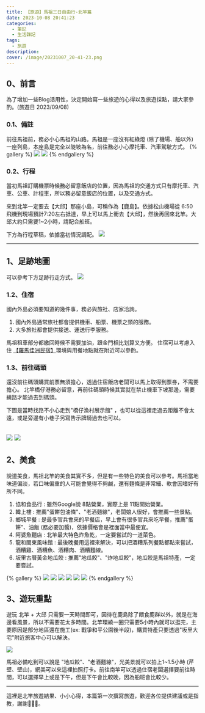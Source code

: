 ```yaml
---
title: 【旅遊】馬祖三日自由行-北竿篇
date: 2023-10-08 20:41:23
categories: 
  - 筆記 
  - 生活雜記
tags: 
  - 旅遊
description:
cover: /image/20231007_20-41-23.png
---
```


## 0、前言
為了增加一些Blog活用性，決定開始寫一些旅遊的心得以及旅遊採點，請大家參酌。(旅遊日 2023/09/08)

### 0.1、備註
前往馬祖前，務必小心馬祖的山路。馬祖是一座沒有紅綠燈 (除了機場、船以外)一座列島，本座島是完全以陡坡為名，前往務必小心摩托車、汽車駕駛方式。
{% gallery %}
![](/image/20231007_23-15-17.png)
![](/image/20231008_00-27-22.png)
{% endgallery %}

### 0.2、行程
當初馬祖訂購機票時候務必留意飯店的位置，因為馬祖的交通方式只有摩托車、汽車、公車、計程車，所以務必留意飯店的位置，以及交通方式。

來到北竿一定要去【大邱】那座小島，可稱作為【鹿島】。依據松山機場從 6:50 飛機到現場預計7:20左右抵達，早上可以馬上衝去【大邱】，然後再回來北竿。大邱大約只需要1~2小時，請配合船班。

下方為行程草稿，依據當初情況調配。
![](/image/20231007_23-25-04.png)

---
## 1、足跡地圖
可以參考下方足跡行走方式。
![](/image/20231007_21-44-14.png)


### 1.2、住宿
國內外島必須要知道的幾件事，務必與旅社、店家洽詢。
1. 國內外島通常旅社都會提供機車、船票、機票之類的服務。
2. 大多旅社都會提供接送、運送行李服務。

馬祖租車部分都繳回時候不需要加油，跟金門相比划算又方便。
住宿可以考慮入住 [【羅馬佳洲民宿】](https://matsu.fun-taiwan.com/HouseDetailView.aspx?hid=015-122)環境與用餐地點就在附近可以參酌。

### 1.3、前往碼頭
還沒前往碼頭購買前票無須擔心，透過住宿飯店老闆可以馬上取得到票券，不需要擔心。
北竿橋仔港務必留意，再前往碼頭時候其實就在禁止機車下坡那邊，需要繞路才能過去到碼頭。

下圖是當時找路不小心走到"橋仔漁村展示館" ，也可以從這裡走過去距離不會太遠，或是旁邊有小巷子另寫告示牌騎過去也可以。

![](/image/20231007_23-42-01.png)
![](/image/20231008_00-29-49.png)
---

## 2、美食
說道美食，馬祖北竿的美食其實不多，但是有一些特色的美食可以參考。馬祖當地味道偏淡，若口味偏重的人可能會覺得不夠鹹，還有麵條是非常細、軟會因嗜好有所不同。

1. 協和食品行 : 雖然Google說 8點營業，實際上是 11點開始營業。
2. 韓上樓 : 推薦"蛋餅包油條"、"老酒麵線"，老闆娘人很好，會推薦一些景點。
3. 鄉城早餐 : 是最多官兵會來的早餐店，早上會有很多官兵來吃早餐，推薦"蛋餅"、油飯 (務必要加醬)，依據價格會是裡面當中最便宜。
4. 阿婆魚麵店 : 北竿最大特色炸魚乾，一定要嘗試的一道菜色。
5. 龍和閩東風味館 : 最後晚餐用這裡來解決，可以把酒糟系列餐點都點來嘗試，酒糟雞、酒糟魚、酒糟肉、酒糟麵線。
6. 坂里古厝黃金地瓜餃 : 推薦"地瓜餃"、"炸地瓜餃"，地瓜餃是馬祖特產，一定要嘗試。

{% gallery %}
![](/image/20231008_00-24-40.png)
![](/image/20231008_00-27-00.png)
![](/image/20231008_00-25-02.png)
![](/image/20231008_00-26-16.png)
![](/image/20231008_00-26-40.png)
![](/image/20231008_00-26-48.png)
{% endgallery %}

## 3、遊玩重點
遊玩 北竿 + 大邱 只需要一天時間即可，因待在鹿島除了餵食鹿群以外，就是在海邊看風景，所以不需要花太多時間。北竿環繞一圈只需要5小時內就可以逛完，主要原因是部分地區還在施工(ex: 戰爭和平公園後半段)，購買特產只要透過"坂里大宅"附近旅客中心可以解決。

![](/image/20231008_00-18-59.png)

馬祖必備吃到可以說是 "地瓜餃"、"老酒麵線"，光美景就可以拍上1~1.5小時 (芹壁、壁山)，網美可以來這裡拍照打卡。前往南竿可以透過住宿老闆選擇要前往時間，可以選擇早上或是下午，但是下午會比較晚，因為船班會比較少。

---
這裡是北竿旅遊結果、小小心得，本篇第一次撰寫旅遊，歡迎各位提供建議或是指教，謝謝🙏🙏🙏。


